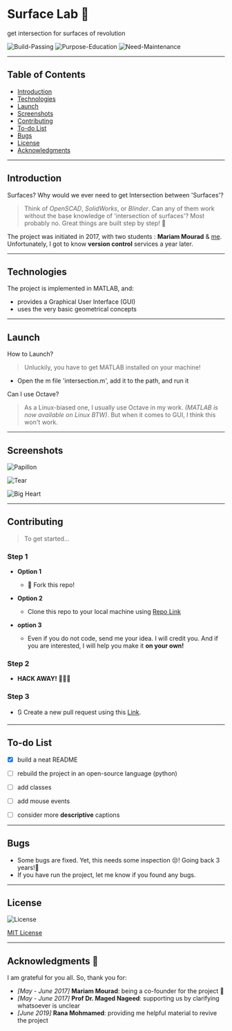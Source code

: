 # Surface Lab 💎


get intersection for surfaces of revolution

![Build-Passing][1] ![Purpose-Education][2] ![Need-Maintenance][3]

[1]: https://img.shields.io/:Build-Passing-whiteGreen.svg?style=round-square
[2]: https://img.shields.io/:Purpose-Education-yellow.svg?style=round-square
[3]: https://img.shields.io/:Need-Maintenance-red.svg?style=round-square


---

## Table of Contents
* [Introduction][10]
* [Technologies][11]
* [Launch][12]
* [Screenshots][13]
* [Contributing][14]
* [To-do List][15]
* [Bugs][16]
* [License][17]
* [Acknowledgments][18]

[10]: https://github.com/Hagar-Usama/Surface-Lab#introduction

[11]: https://github.com/Hagar-Usama/Surface-Lab#technologies

[12]: https://github.com/Hagar-Usama/Surface-Lab#launch

[13]: https://github.com/Hagar-Usama/Surface-Lab#screenshots

[14]: https://github.com/Hagar-Usama/Surface-Lab#contributing

[15]: https://github.com/Hagar-Usama/Surface-Lab#to-do-list

[16]: https://github.com/Hagar-Usama/Surface-Lab#bugs

[17]: https://github.com/Hagar-Usama/Surface-Lab#license

[18]:https://github.com/Hagar-Usama/Surface-Lab#acknowledgments-

---

## Introduction
Surfaces? Why would we ever need to get Intersection between 'Surfaces'?

> Think of *OpenSCAD*, *SolidWorks*, or *Blinder*. Can any of them work without the base knowledge of 'intersection of surfaces'? Most probably no.
Great things are built step by step! 💪

The project was initiated in 2017, with two students : **Mariam Mourad** & [me][22]. Unfortunately, I got to know **version control** services a year later.

[22]:http://github.com/hagar-usama 'Hagar Usama'

---

## Technologies

The project is implemented in MATLAB, and:
* provides a Graphical User Interface (GUI)
* uses the very basic geometrical concepts

---

## Launch

 How to Launch?
> Unluckily, you have to get MATLAB installed on your machine!

* Open the m file 'intersection.m', add it to the path, and run it


 Can I use Octave?
 > As a Linux-biased one, I usually use Octave in my work. *(MATLAB is now available on Linux BTW)*. But when it comes to GUI, I think this won't work.


---
## Screenshots

![Papillon][23]

![Tear][24]

![Big Heart][25]

[23]: https://github.com/Hagar-Usama/Surface-Lab/blob/master/Screenshots/Old_batch_2/final-like.JPG 'papillon'

[24]: https://github.com/Hagar-Usama/Surface-Lab/blob/master/Screenshots/Old_batch_2/Captno8ure.JPG 'Tear'

[25]: https://github.com/Hagar-Usama/Surface-Lab/blob/master/Screenshots/Old_batch_2/BigHeart.JPG 'Big Heart'

---

## Contributing
> To get started...

### Step 1

- **Option 1**
    - 🍴 Fork this repo!

- **Option 2**
    - Clone this repo to your local machine using [Repo Link][26]


  [26]: https://github.com/Hagar-Usama/Surface-Lab 'Surface Intersection'

- **option 3**
  - Even if you do not code, send me your idea. I will credit you. And if you are interested, I will help you make it **on your own!**

### Step 2

- **HACK AWAY!** 🔨🔨🔨

### Step 3

- 🔃 Create a new pull request using this [Link]().

<!--  <a   ></a> -->
---
## To-do List
* [x] build a neat README
* [ ] rebuild the project in an open-source language (python)
* [ ] add classes
* [ ] add mouse events
* [ ] consider more **descriptive** captions


---

## Bugs
* Some bugs are fixed. Yet, this needs some inspection 😒! Going back 3 years!🙆
* If you have run the project, let me know if you found any bugs.

---

## License
![License](http://img.shields.io/:License-MIT-blue.svg?style=round-square)

[MIT License](https://opensource.org/licenses/MIT "MIT")

---

## Acknowledgments 🙏
I am grateful for you all. So, thank you for:
* _[May - June 2017]_  **Mariam Mourad**: being a co-founder for the project 🙈
* _[May - June 2017]_ **Prof Dr. Maged Nageed**: supporting us by clarifying whatsoever is unclear
* _[June 2019]_ **Rana Mohmamed**: providing me helpful material to revive the project
